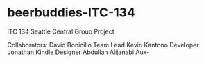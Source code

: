 # beerbuddies-ITC-134
ITC 134 Seattle Central Group Project 

Collaborators: 
David Bonicillo Team Lead
Kevin Kantono Developer
Jonathan Kindle Designer
Abdullah Alijanabi Aux-
